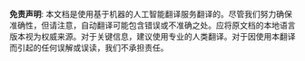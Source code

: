 

**免责声明**:
本文档是使用基于机器的人工智能翻译服务翻译的。尽管我们努力确保准确性，但请注意，自动翻译可能包含错误或不准确之处。应将原文档的本地语言版本视为权威来源。对于关键信息，建议使用专业的人类翻译。对于因使用本翻译而引起的任何误解或误读，我们不承担责任。